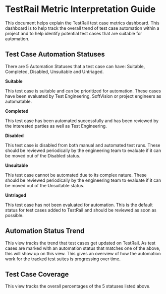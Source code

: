 # TestRail Metric Interpretation Guide

This document helps explain the TestRail test case metrics dashboard. This dashboard is to help track the overall trend of test case automation within a project and to help identify potential test cases that are suitable for automation.

## Test Case Automation Statuses

There are 5 Automation Statuses that a test case can have: Suitable, Completed, Disabled, Unsuitable and Untriaged.

**Suitable**

This test case is suitable and can be prioritized for automation. These cases have been evaluated by Test Engineering, SoftVision or project engineers as automatable.

**Completed**

This test case has been automated successfully and has been reviewed by the interested parties as well as Test Engineering.

**Disabled**

This test case is disabled from both manual and automated test runs. These should be reviewed periodically by the engineering team to evaluate if it can be moved out of the Disabled status.

**Unsuitable**

This test case cannot be automated due to its complex nature. These should be reviewed periodically by the engineering team to evaluate if it can be moved out of the Unsuitable status.

**Untriaged**

This test case has not been evaluated for automation. This is the default status for test cases added to TestRail and should be reviewed as soon as possible.

## Automation Status Trend

This view tracks the trend that test cases get updated on TestRail. As test cases are marked with an automation status
that matches one of the above, this will show up on this view. This gives an overview of how the automation work for the tracked test suites is progressing over time.

## Test Case Coverage

This view tracks the overall percentages of the 5 statuses listed above.
